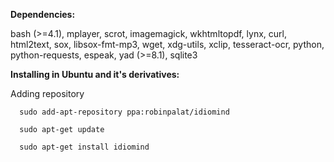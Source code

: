 
<b>Dependencies:</b>

bash (>=4.1), mplayer, scrot, imagemagick, wkhtmltopdf, lynx, curl, html2text, sox, libsox-fmt-mp3, wget, xdg-utils, xclip, tesseract-ocr, python, python-requests, espeak, yad  (>=8.1), sqlite3



<b>Installing in Ubuntu and it's derivatives:</b>

Adding repository

      sudo add-apt-repository ppa:robinpalat/idiomind
      
      sudo apt-get update
      
      sudo apt-get install idiomind
      
